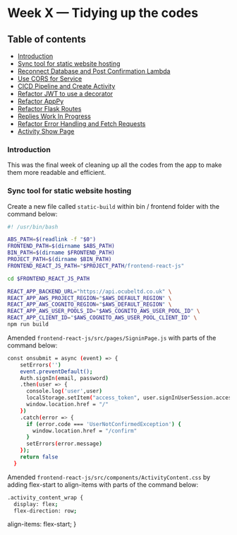 # Week X — Tidying up the codes

## Table of contents
- [Introduction](#introduction)
- [Sync tool for static website hosting](#paragraph1)
- [Reconnect Database and Post Confirmation Lambda](#paragraph2)
- [Use CORS for Service](#paragraph3)
- [CICD Pipeline and Create Activity](#paragraph4)
- [Refactor JWT to use a decorator](#paragraph5)
- [Refactor AppPy](#paragraph6)
- [Refactor Flask Routes](#paragraph7)
- [Replies Work In Progress](#paragraph8)
- [Refactor Error Handling and Fetch Requests](#paragraph9)
- [Activity Show Page](#paragraph10)


### Introduction  <a name="introduction"></a>

This was the final week of cleaning up all the codes from the app to make them more readable and efficient.


### Sync tool for static website hosting <a name="paragraph1"></a>

Create a new file called ```static-build``` within bin / frontend folder with the command below:

```sh
#! /usr/bin/bash

ABS_PATH=$(readlink -f "$0")
FRONTEND_PATH=$(dirname $ABS_PATH)
BIN_PATH=$(dirname $FRONTEND_PATH)
PROJECT_PATH=$(dirname $BIN_PATH)
FRONTEND_REACT_JS_PATH="$PROJECT_PATH/frontend-react-js"

cd $FRONTEND_REACT_JS_PATH

REACT_APP_BACKEND_URL="https://api.ocubeltd.co.uk" \
REACT_APP_AWS_PROJECT_REGION="$AWS_DEFAULT_REGION" \
REACT_APP_AWS_COGNITO_REGION="$AWS_DEFAULT_REGION" \
REACT_APP_AWS_USER_POOLS_ID="$AWS_COGNITO_AWS_USER_POOL_ID" \
REACT_APP_CLIENT_ID="$AWS_COGNITO_AWS_USER_POOL_CLIENT_ID" \
npm run build
```

Amended ```frontend-react-js/src/pages/SigninPage.js``` with parts of the command below:

```sh
const onsubmit = async (event) => {
    setErrors('')
    event.preventDefault();
    Auth.signIn(email, password)
    .then(user => {
      console.log('user',user)
      localStorage.setItem("access_token", user.signInUserSession.accessToken.jwtToken)
      window.location.href = "/"
    })
    .catch(error => { 
      if (error.code === 'UserNotConfirmedException') {
        window.location.href = "/confirm"
      }
      setErrors(error.message)
    });
    return false
  }
```

Amended ```frontend-react-js/src/components/ActivityContent.css``` by adding flex-start to align-items with parts of the command below:

```sh
.activity_content_wrap {
  display: flex;
  flex-direction: row;
```
  align-items: flex-start;
}



